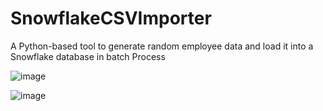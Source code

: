 # SnowflakeCSVImporter
A Python-based tool to generate random employee data and load it into a Snowflake database in batch Process


![image](https://github.com/user-attachments/assets/1b82d009-4caf-4d7f-b053-e041e14589a5)

![image](https://github.com/user-attachments/assets/7c5e6e41-27de-4c0b-a4cc-fc3cb1ee51ef)


